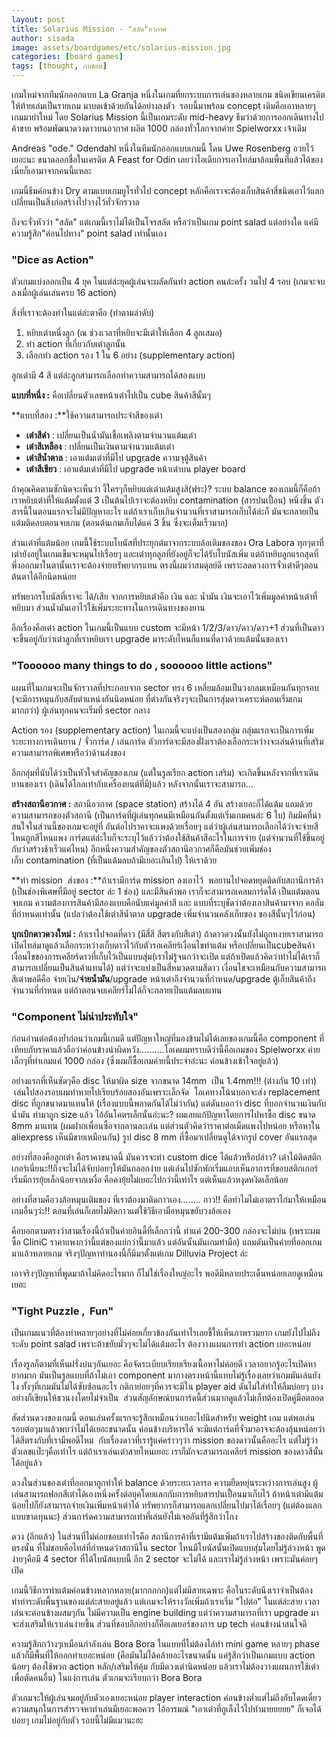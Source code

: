 ```yaml
---
layout: post
title: Solarius Mission - "สลัด"อวกาศ
author: sisada
image: assets/boardgames/etc/solarius-mission.jpg
categories: [board games]
tags: [thought, กบชอบ]
---
```

เกมใหม่จากทีมนักออกแบบ La Granja หนึ่งในเกมที่ยกระบบการเล่นของหลายเกม ชนิดเขียนเครดิตให้ท้ายเล่มเป็นรายเกม มาบดเข้าด้วยกันได้อย่างลงตัว  รอบนี้มาพร้อม concept เดิมคือเอาหลายๆเกมมายำใหม่ โดย Solarius Mission นี้เป็นเกมระดับ mid-heavy ธีมว่าด้วยการออกเดินทางไปค้าขาย พร้อมพัฒนาดวงดาวบนอวกาศ ผลิต 1000 กล่องทั่วโลกจากค่าย Spielworxx เจ้าเดิม


Andreas "ode." Odendahl หนึ่งในทีมนักออกแบบเกมนี้ โดน Uwe Rosenberg อวยไว้เยอะนะ ขนาดออกชื่อในเครดิต A Feast for Odin เลยว่าไอเดียการเอาไทล์มาล้อมพื้นที่แล้วได้ของเนี่ยก็เอามาจากคนนี้แหละ


เกมนี้ธีมค่อนข้าง Dry ตามแบบเกมยูโรทั่วไป concept หลักคือเราจะต้องเก็บสินค้าสี่ชนิดเอาไว้แลกเปลี่ยนเป็นสิ่งก่อสร้างไปวางไว้ทั่วจักรวาล


ถึงจะจั่วหัวว่า "สลัด" แต่เกมนี้เราไม่ได้เป็นโจรสลัด หรือว่าเป็นเกม point salad แต่อย่างใด แค่มีความรู้สึก"ค่อนไปทาง" point salad เท่านั้นเอง


### "Dice as Action"


ตัวเกมแบ่งออกเป็น 4 ยุค ในแต่ล่ะยุคผู้เล่นจะผลัดกันทำ action คนล่ะครั้ง วนไป 4 รอบ (เกมจะจบลงเมื่อผู้เล่นเล่นครบ 16 action)

สิ่งที่เราจะต้องทำในแต่ล่ะตาคือ (ทำตามลำดับ)
1. หยิบเต๋าหนึ่งลูก (ณ ช่วงเวลาที่หยิบจะมีเต๋าให้เลือก 4 ลูกเสมอ)
2. ทำ action ที่เกี่ยวกับเต๋าลูกนั้น
3. เลือกทำ action รอง 1 ใน 6 อย่าง (supplementary action)


ลูกเต๋ามี 4 สี แต่ล่ะลูกสามารถเลือกทำความสามารถได้สองแบบ

**แบบที่หนึ่ง :** คือเปลี่ยนตัวเลขหน้าเต๋าไปเป็น cube สินค้าสีนั้นๆ

**แบบที่สอง :**ใช้ความสามารถประจำสีของเต๋า
* **เต๋าสีดำ** : เปลี่ยนเป็นน้ำมันเชื้อเพลิงตามจำนวนแต้มเต๋า
* **เต๋าสีเหลือง** : เปลี่ยนเป็นเงินตามจำนวนแต้มเต๋า
* **เต๋าสีน้ำตาล** : เอาแต้มเต๋าที่มีไป upgrade ความจุตู้สินค้า
* **เต๋าสีเขียว** : เอาแต้มเต๋าที่มีไป upgrade หน้าเต๋าบน player board


ถ้าคุณคิดตามซักนิดจะเห็นว่า งี้ใครๆก็หยิบแต่เต๋าแต้มสูงสิ(ฟระ)? ระบบ balance ของเกมนี้ก็คือถ้าเราหยิบเต๋าที่ให้แต้มตั้งแต่ 3 เป็นต้นไปเราจะต้องหยิบ contamination (สารปนเปื้อน) หนึ่งชิ้น ตัวสารนี้ในตอนแรกจะไม่มีปัญหาอะไร แต่ถ้าเราเก็บเกินจำนวนที่เราสามารถเก็บได้ล่ะก็ มันจะกลายเป็นแต้มติดลบตอนจบเกม (ตอนต้นเกมเก็บได้แค่ 3 ชิ้น ซึ่งจะเต็มเร็วมาก)

ส่วนเต๋าที่แต้มน้อย เกมนี้ใช้ระบบโบนัสที่ประยุกต์มาจากระบบล้อเติมของของ Ora Labora ทุกๆตาที่เต๋ายังอยู่ในเกมเข็มจะหมุนไปเรื่อยๆ และเต๋าทุกลูกที่ยังอยู่ก็จะได้รับโบนัสเพิ่ม แต่ถ้าหยิบลูกแรกสุดที่พึ่งออกมาในตานั้นเราจะต้องจ่ายทรัพยากรแทน ตรงนี้ผมว่าสมดุลย์ดี เพราะลดดวงการจั่วเต๋าดีๆตอนต้นตาได้อีกนิดหน่อย

ทรัพยากรโบนัสที่เราจะ ได้/เสีย จากการหยิบเต๋าคือ เงิน และ น้ำมัน เงินจะเอาไว้เพิ่มมูลค่าหน้าเต๋าที่หยิบมา ส่วนน้ำมันเอาไว้ใช้เพิ่มระยะทางในการเดินทางของยาน

อีกเรื่องคือเต๋า action ในเกมนี้เป็นแบบ custom จะมีหน้า 1/2/3/ดาว/ดาว/ดาว+1 ส่วนที่เป็นดาวจะขึ้นอยู่กับว่าเต๋าลูกที่เราหยิบเรา upgrade มาระดับไหนก็แทนที่ดาวด้วยแต้มนั้นของเรา
### "Toooooo many things to do , soooooo little actions"


แผนที่ในเกมจะเป็นจักรวาลที่ประกอบจาก sector ทรง 6 เหลี่ยมล้อมเป็นวงกลมเหมือนกันทุกรอบ (จะมีการหมุนกับสลับตำแหน่งกันนิดหน่อย ที่ต่างกันจริงๆจะเป็นการสุ่มดาวเคราะห์ตอนเริ่มเกมมากกว่า) ผู้เล่นทุกคนจะเริ่มที่ sector กลาง

Action รอง (supplementary action) ในเกมนี้จะแบ่งเป็นสองกลุ่ม กลุ่มแรกจะเป็นการเพิ่มระยะทางการเดินยาน / จั่วการ์ด / เล่นการ์ด ตัวการ์ดจะมีสองฝั่งเราต้องเลือกระหว่างจะเล่นด้านที่เสริมความสามารถพิเศษหรือว่าด้านส่งของ

อีกกลุ่มที่นับได้ว่าเป็นหัวใจสำคัญของเกม (แต่ในรูลเรียก action เสริม) จะเกิดขึ้นหลังจากที่เราเดินยานของเรา (เดินได้ไกลเท่ากับเครื่องยนต์ที่มี)แล้ว หลังจากนั้นเราจะสามารถ...

**สร้างสถานีอวกาศ :** สถานีอวกาศ (space station) สร้างได้ 4 อัน สร้างเยอะก็ได้แต้ม แถมด้วยความสามารถของตัวสถานี (เป็นการ์ดที่ผู้เล่นทุกคนมีเหมือนกันตั้งแต่เริ่มเกมคนล่ะ 6 ใบ) กิมมิคที่น่าสนใจในส่วนนี้ของเกมจะอยู่ที่ อันต่อไปราคาจะแพงด้วยเรื่อยๆ แต่ว่าผู้เล่นสามารถเลือกได้ว่าจะจ่ายสีไหนถูกสีไหนแพง การ์ดแต่ล่ะใบก็จะระบุไว้แล้วว่าต้องใช้สินค้าสีอะไรในการจ่าย (แต่จำนวนที่ใช้ขึ้นอยู่กับว่าสร้างช้าเร็วแค่ไหน) อีกหนึ่งความสำคัญของตัวสถานีอวกาศก็คือมันช่วยเพิ่มช่องเก็บ contamination (ที่เป็นแต้มลบถ้ามีเยอะเกินไป) ให้เราด้วย

**ทำ mission  ส่งของ :**ถ้าเรามีการ์ด mission ลงเอาไว้  พอยานไปจอดหยุดติดกับสถานีการค้า (เป็นช่องพิเศษที่มีอยู่ sector ล่ะ 1 ช่อง) และมีสินค้าพอ เราก็จะสามารถเคลมการ์ดได้ เป็นแต้มตอนจบเกม ความต้องการสินค้ามีสองแบบคือนับแค่มูลค่าสี และ แบบที่ระบุชัดว่าต้องเอาสินค้ามาจาก คอลั่มที่กำหนดเท่านั้น (แปลว่าต้องใช้เต๋าสีน้ำตาล upgrade เพิ่มจำนวนคลังเก็บของ ของสีนั้นๆไว้ก่อน)

**บุกเบิกดาวดวงใหม่ :** ถ้าเราไปจอดที่ดาว (มีสี่สี สีตรงกับสีเต๋า) ถ้าดาวดวงนั้นยังไม่ถูกหงายเราสามารถเปิดไทล์มาดูแล้วเลือกระหว่างเก็บดาวไว้กับตัวรอเคลียร์เงื่อนไขทำแต้ม หรือเปลี่ยนเป็นcubeสินค้า เงื่อนไขของการเคลียร์ดาวที่เก็บไว้เป็นแบบสุ่ม(เราไม่รู้จนกว่าจะเปิด แต่ถ้าเปิดแล้วคิดว่าทำไม่ได้เราก็สามารถเปลี่ยนเป็นสินค้าแทนได้) แต่ว่าจะแบ่งเป็นสี่หมวดตามสีดาว เงื่อนไขจะเหมือนกับความสามารถสีเต๋าพอดีคือ จ่ายเงิน/**จ่ายน้ำมัน**/upgrade หน้าเต๋าถึงจำนวนที่กำหนด/upgrade ตู้เก็บสินค้าถึงจำนวนที่กำหนด แต่ถ้าตอนจบเคลียร์ไม่ได้ก็จะกลายเป็นแต้มลบแทน

### "Component ไม่น่าประทับใจ"


ก่อนอ่านต่อต้องย้ำก่อนว่าเกมนี้เกมดี แต่ปัญหาใหญ่ที่มองข้ามไม่ได้เลยของเกมนี้คือ component ที่เทียบกับราคาแล้วถือว่าค่อนข้างน่าผิดหวัง..........โอเคผมทราบดีว่านี้คือเกมของ Spielworxx ค่ายเล็กๆที่ทำเกมแค่ 1000 กล่อง (ซึ่งผมก็ซื้อเกมค่ายนี้ประจำอ่ะนะ ค่อนข้างเข้าใจอยู่แล้ว)

อย่างแรกที่เห็นชัดๆคือ disc ให้มาผิด size จากขนาด 14mm  เป็น 1.4mm!!! (ต่างกัน 10 เท่า)  เล่นไปสองรอบผมทำหายไปเรียบร้อยสองอันเพราะเล็กจัด  โอเคทางโน้นบอกจะส่ง replacement disc ที่ถูกขนาดมาแทนให้ (เรื่องแบบนี้พลาดกันได้ไม่ว่ากัน) แต่ดันบอกว่า disc ที่บอกจำนวนเงินกับน้ำมัน ทำมาถูก size แล้ว ไอ้อันโคตรเล็กนั้นอ่ะนะ? ผมเลยแก้ปัญหาโดยการไปหาซื้อ disc ขนาด 8mm มาแทน (ผมฝากเพื่อนซื้อจากลานละเล่น แต่ส่วนตัวคิดว่าราคาต่อเม็ดแพงไปหน่อย หรือหาใน aliexpress เห็นมีขายเหมือนกัน) รูป disc 8 mm ที่ซื้อมาเปลี่ยนดูได้จากรูป cover อันแรกสุด

อย่างที่สองคือลูกเต๋า คือราคาขนาดนี้ มันควรจะทำ custom dice ได้แล้วหรือปล่าว? เต๋าไม้ติดสติกเกอร์เนี่ยนะ!!ถึงจะไม่ได้จับบ่อยๆให้มันถลอกง่าย แต่เล่นไปซักพักเริ่มแอบเห็นอาการที่ขอบสติกเกอร์เริ่มมีการยุ้ยเล็กน้อยจากเหงื่อ คือคงยุ้ยไม่เยอะไปกว่านี้เท่าไร แต่เห็นแล้วหงุดหงิดเล็กน้อย

อย่างที่สามคือวงล้อหมุนเติมของ ที่เราต้องมาติดกาวเอง........ กาว!! คือทำไมไม่เอาตราไก่มาให้เหมือนเกมอื่นๆว่ะ!! ตอนที่เล่นก็เลยไม่ติดกาวแต่ใช้วิธีเอามือหมุนขยับวงล้อเอง

คือบอกตามตรงว่าสามเรื่องนี้ถ้าเป็นค่ายอินดี้ที่เล็กกว่านี้ ทำแค่ 200-300 กล่องจะไม่บ่น (เพราะผมซื้อ CliniC ราคาแพงกว่านี้แต่ของแย่กว่านี้มาแล้ว แต่อันนั้นมันเกมทำมือ) แถมดันเป็นค่ายที่ออกเกมมาแล้วหลายเกม จริงๆปัญหาทำนองนี้ก็มีมาตั้งแต่เกม Dilluvia Project ล่ะ

เอาจริงๆปัญหาที่พูดมาถ้าไม่คิดอะไรมาก ก็ไม่ใช่เรื่องใหญ่อะไร พอดีมีหลายประเด็นหน่อยเลยดูเหมือนเยอะ

### "Tight Puzzle ,  Fun"


เป็นเกมแนวที่ต้องทำหลายๆอย่างที่ไม่ค่อยเกี่ยวข้องกันเท่าไรเลยชี้ให้เห็นภาพรวมยาก เกมยังไปไม่ถึงระดับ point salad เพราะถ้าขยับมั่วๆจะไม่ได้แต้มอะไร ต้องวางแผนการทำ action เยอะหน่อย

เรื่องรูลก็ตามที่เห็นฝรั่งบ่นๆกันเยอะ คือจัดระเบียบเรียบเรียงเนื้อหาไม่ค่อยดี เวลาอยากรู้อะไรเปิดหายากมาก มันเป็นรูลแบบที่ถ้าไม่เอา component มากางตรงหน้านี้แทบไม่รู้เรื่องเลยว่าเกมมันเล่นยังไง ทั้งๆที่เกมมันไม่ได้ซับซ้อนอะไร กติกาย่อยๆที่ควรจะมีใน player aid ดันไม่ใส่ทำให้ลืมบ่อยๆ บางอย่างก็เขียนให้ชวนงงโดยไม่จำเป็น  ส่วนสัญลักษณ์บนการ์ดนี้ส่วนมากดูแล้วไม่เก็ทต้องเปิดคู่มือตลอด

สัดส่วนดวงของเกมนี้ ตอนเล่นครั้งแรกจะรู้สึกเหมือนว่าเยอะไปนิดสำหรับ weight เกม แต่พอเล่นรอบต่อๆมาแล้วพบว่าไม่ได้เยอะขนาดนั้น ค่อนข้างบริหารได้ จะมีแต่การ์ดที่จั่วมาอาจจะต้องลุ้นหน่อยว่าได้สีตรงกับที่เรามีพอดีไหม  กับเรื่องดาวที่เรารู้แค่คร่าวๆว่า mission ของดาวนั้นคืออะไร แต่ไม่รู้ว่าตัวเลขแป๊ะๆคือเท่าไร แต่ถ้าเราเล่นเต๋าสายไหนเยอะ เราก็มักจะสามารถเคลียร์ mission ของดาวสีนั้นได้อยู่แล้ว

ดวงในส่วนของเต๋าที่ออกมาถูกทำให้ balance ด้วยระยะเวลารอ ความยืดหยุ่นระหว่างการเล่นสูง ผู้เล่นสามารถฟอกสีเต๋าได้เองหนึ่งครั้งต่อยุคโดยแลกกับการหยิบสารปนเปื้อนมาเก็บไว้ ถ้าหน้าเต๋ามีแต้มน้อยไปก็ยังสามารถจ่ายเงินเพิ่มหน้าเต๋าได้ ทรัพยากรก็สามารถแลกเปลี่ยนไปมาได้เรื่อยๆ (แต่ต้องแลกแบบขาดทุนนะ) ส่วนการ์ดความสามารถเท่าที่เล่นยังไม่เจออันที่รู้สึกว่าโกง

ดวง (อีกแล้ว) ในส่วนที่ไม่ค่อยชอบเท่าไรคือ สถานีการค้าที่เรามีแต้มเพิ่มถ้าเราไปสร้างของติดกับพื้นที่ตรงนั้น ที่ไม่ชอบคือไทล์ที่กำหนดว่าสถานีใน sector ไหนมีโบนัสนั้นเปิดแบบสุ่มโดยไม่รู้ล่วงหน้า พูดง่ายๆคือมี 4 sector ที่ได้โบนัสแบบนี้ อีก 2 sector จะไม่ได้ และเราไม่รู้ล่วงหน้า เพราะมันค่อยๆเปิด

เกมนี้วิธีการทำแต้มค่อนข้างหลากหลาย(มากกกกก)แต่ไม่มีสายเฉพาะ คือในระดับนึงเราจำเป็นต้องทำท่าระดับพื้นฐานของแต่ล่ะสายอยู่แล้ว แต่เกมจะให้รางวัลเพิ่มถ้าเราเริ่ม "ไปต่อ" ในแต่ล่ะสาย เวลาเล่นจะค่อนข้างผสมๆกัน ไม่มีความเป็น engine building แต่ว่าความสามารถที่เรา upgrade มาจะส่งเสริมให้เราเล่นง่ายขึ้น ส่วนที่ชอบอีกอย่างก็คือเลเยอร์ของการ up tech ค่อนข้างน่าสนใจดี

ความรู้สึกกว้างๆเหมือนกำลังเล่น Bora Bora ในแบบที่ไม่ต้องไล่ทำ mini game หลายๆ phase แล้วก็มีพื้นที่ให้ออกท่าเยอะหน่อย (คือมันไม่ได้คล้ายอะไรขนาดนั้น แค่รู้สึกว่าเป็นเกมแบบ action น้อยๆ ต้องใช้พวก action หลัก/เสริมให้คุ้ม กับมีดวงเต๋านิดหน่อย แล้วเราไม่ต้องวางแผนการใช้เต๋าเพื่อตัดคนอื่น) ในแง่การเล่น ตัวเกมจะเรียบกว่า Bora Bora

ตัวเกมจะให้ผู้เล่นจมอยู่กับตัวเองเยอะหน่อย player interaction ค่อนข้างต่ำแต่ไม่ถึงกับโดดเดี่ยว ความสนุกในการสำรวจหาท่าเล่นมีเยอะพอควร ไอ้อารมณ์ "เอาเต๋าที่กูเล็งไว้ไปทำมายยยยย" ก็เจอได้บ่อยๆ
เกมไม่อยู่กับตัว รอบนี้ไม่มีแมวนะฮะ

